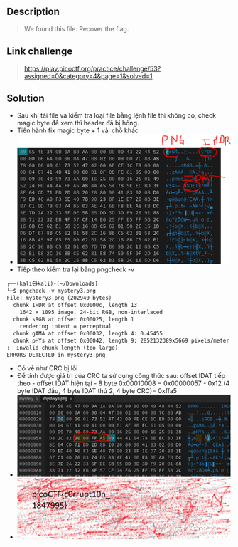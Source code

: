 ## Description 
> We found this file. Recover the flag.
## Link challenge 
> https://play.picoctf.org/practice/challenge/53?assigned=0&category=4&page=1&solved=1
## Solution
- Sau khi tải file và kiểm tra loại file bằng lệnh file thì không có, check magic byte để xem thì header đã bị hỏng.
- Tiến hành fix magic byte + 1 vài chỗ khác 
- ![image](image/1.PNG)
- Tiếp theo kiểm tra lại bằng pngcheck -v 
```
┌──(kali㉿kali)-[~/Downloads]
└─$ pngcheck -v mystery3.png
File: mystery3.png (202940 bytes)
  chunk IHDR at offset 0x0000c, length 13
    1642 x 1095 image, 24-bit RGB, non-interlaced
  chunk sRGB at offset 0x00025, length 1
    rendering intent = perceptual
  chunk gAMA at offset 0x00032, length 4: 0.45455
  chunk pHYs at offset 0x00042, length 9: 2852132389x5669 pixels/meter
:  invalid chunk length (too large)
ERRORS DETECTED in mystery3.png

```
- Có vẻ như CRC bị lỗi 
- Để tính được giá trị của CRC ta sử dụng công thức sau:
    offset IDAT tiếp theo - offset IDAT hiện tại - 8 byte 
    0x00010008 − 0x00000057 - 0x12 (4 byte IDAT đầu, 4 byte IDAT thứ 2, 4 byte CRC)= 0xffa5
- ![image](image/3.PNG)
- ![image](image/2.PNG)